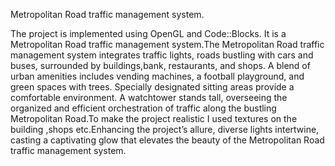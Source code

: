 Metropolitan Road traffic management system.

The project is implemented using OpenGL and Code::Blocks. It is a  Metropolitan Road traffic management system.The Metropolitan Road traffic management system integrates traffic lights, roads bustling with cars and buses, surrounded by buildings,bank, restaurants, and shops. A blend of urban amenities includes vending machines, a football playground, and green spaces with trees. Specially designated sitting areas provide a comfortable environment. A watchtower stands tall, overseeing the organized and efficient orchestration of traffic along the bustling Metropolitan Road.To make the project realistic I used  textures on the building ,shops etc.Enhancing the project’s allure, diverse lights intertwine, casting a captivating glow that elevates the beauty of the Metropolitan Road traffic management system.
